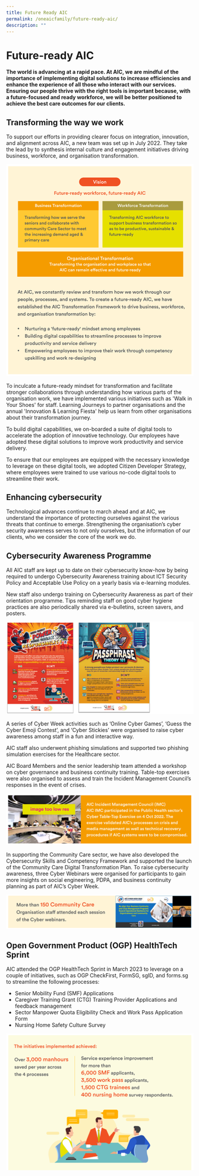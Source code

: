 ```yaml
---
title: Future Ready AIC
permalink: /oneaicfamily/future-ready-aic/
description: ""
---
```

# Future-ready AIC
**The world is advancing at a rapid pace. At AIC, we are mindful of the importance of implementing digital solutions to increase efficiencies and enhance the experience of all those who interact with our services. Ensuring our people thrive with the right tools is important because, with a future-focused and ready workforce, we will be better positioned to achieve the best care outcomes for our clients.**

## Transforming the way we work
To support our efforts in providing clearer focus on integration, innovation, and alignment across AIC, a new team was set up in July 2022. They take the lead by to synthesis internal culture and engagement initiatives driving business, workforce, and organisation transformation.

![](/images/vision-future-ready-workforce.png)

To inculcate a future-ready mindset for transformation and facilitate stronger collaborations through understanding how various parts of the organisation work, we have implemented various initiatives such as 'Walk in Your Shoes' for staff. Learning Journeys to partner organisations and the annual 'Innovation & Learning Fiesta' help us learn from other organisations about their transformation journey. 

To build digital capabilities, we on-boarded a suite of digital tools to accelerate the adoption of innovative technology. Our employees have adopted these digital solutions to improve work productivity and service delivery.
 
To ensure that our employees are equipped with the necessary knowledge to leverage on these digital tools, we adopted Citizen Developer Strategy, where employees were trained to use various no-code digital tools to streamline their work.  

## Enhancing cybersecurity
Technological advances continue to march ahead and at AIC, we understand the importance of protecting ourselves against the various threats that continue to emerge. Strengthening the organisation’s cyber security awareness serves to not only ourselves, but the information of our clients, who we consider the core of the work we do.

## Cybersecurity Awareness Programme
All AIC staff are kept up to date on their cybersecurity know-how by being required to undergo Cybersecurity Awareness training about ICT Security Policy and Acceptable Use Policy on a yearly basis via e-learning modules. 

New staff also undergo training on Cybersecurity Awareness as part of their orientation programme. Tips reminding staff on good cyber hygiene practices are also periodically shared via e-bulletins, screen savers, and posters. 

![](/images/power-responsibility.png)

A series of Cyber Week activities such as ‘Online Cyber Games’, ‘Guess the Cyber Emoji Contest’, and ‘Cyber Stickies’ were organised to raise cyber awareness among staff in a fun and interactive way.

AIC staff also underwent phishing simulations and supported two phishing simulation exercises for the Healthcare sector.

AIC Board Members and the senior leadership team attended a workshop on cyber governance and business continuity training. Table-top exercises were also organised to assess and train the Incident Management Council’s responses in the event of crises.

![](/images/aic-incident-management.png)

In supporting the Community Care sector, we have also developed the Cybersecurity Skills and Competency Framework and supported the launch of the Community Care Digital Transformation Plan. To raise cybersecurity awareness, three Cyber Webinars were organised for participants to gain more insights on social engineering, PDPA, and business continuity planning as part of AIC’s Cyber Week.

![](/images/150-community-care.png)

## Open Government Product (OGP) HealthTech Sprint
AIC attended the OGP HealthTech Sprint in March 2023 to leverage on a couple of initiatives, such as OGP CheckFirst, FormSG, sgID, and forms.sg to streamline the following processes:

* Senior Mobility Fund (SMF) Applications 
* Caregiver Training Grant (CTG) Training Provider Applications and feedback management 
* Sector Manpower Quota Eligibility Check and Work Pass Application Form 
* Nursing Home Safety Culture Survey

![](/images/the-initiatives-implemented-achieved.png)